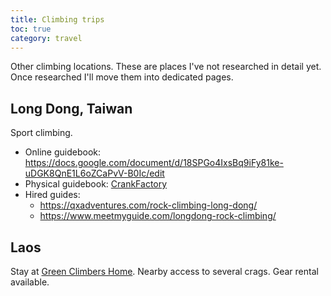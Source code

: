 ```yaml
---
title: Climbing trips
toc: true
category: travel
---
```


Other climbing locations. These are places I've not researched in detail yet. Once researched I'll move them into dedicated pages.

## Long Dong, Taiwan

Sport climbing.

- Online guidebook: https://docs.google.com/document/d/18SPGo4IxsBq9iFy81ke-uDGK8QnE1L6oZCaPvV-B0Ic/edit
- Physical guidebook: [CrankFactory](https://crankfactory.com/collections/books-and-guides/products/guidebooktaiwanlongdong)
- Hired guides:
    - https://qxadventures.com/rock-climbing-long-dong/
    - https://www.meetmyguide.com/longdong-rock-climbing/

## Laos

Stay at [Green Climbers Home](https://www.greenclimbershome.com/). Nearby access to several crags. Gear rental available.
